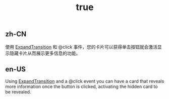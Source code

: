 ﻿---
order: 2
title:
  zh-CN: 卡片显示
  en-US: Card Reveal
---

## zh-CN

使用 [ExpandTransition](/stylesandanimations/transitions) 和 @click 事件，您的卡片可以获得单击按钮就会激活显示隐藏卡片从而展示更多信息的功能。

## en-US

Using [ExpandTransition](/stylesandanimations/transitions) and a @click event you can have a card that reveals more information once the button is clicked, activating the hidden card to be revealed.
